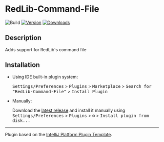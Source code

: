 # RedLib-Command-File

![Build](https://github.com/Shuaiouke/RedLib-Command-File/workflows/Build/badge.svg)
[![Version](https://img.shields.io/jetbrains/plugin/v/17075-redlib-command-file.svg)](https://plugins.jetbrains.com/plugin/17075-redlib-command-file)
[![Downloads](https://img.shields.io/jetbrains/plugin/d/17075-redlib-command-file.svg)](https://plugins.jetbrains.com/plugin/17075-redlib-command-file)

## Description
<!-- Plugin description -->
Adds support for RedLib's command file
<!-- Plugin description end -->

## Installation

- Using IDE built-in plugin system:
  
  <kbd>Settings/Preferences</kbd> > <kbd>Plugins</kbd> > <kbd>Marketplace</kbd> > <kbd>Search for "RedLib-Command-File"</kbd> >
  <kbd>Install Plugin</kbd>
  
- Manually:

  Download the [latest release](https://github.com/Shuaiouke/RedLib-Command-File/releases/latest) and install it manually using
  <kbd>Settings/Preferences</kbd> > <kbd>Plugins</kbd> > <kbd>⚙️</kbd> > <kbd>Install plugin from disk...</kbd>


---
Plugin based on the [IntelliJ Platform Plugin Template][template].

[template]: https://github.com/JetBrains/intellij-platform-plugin-template

